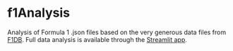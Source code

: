 # f1Analysis
Analysis of Formula 1 .json files based on the very generous data files from [F1DB](https://github.com/f1db/f1db). Full data analysis is available through the [Streamlit app](https://f1analysis-app.streamlit.app/).
